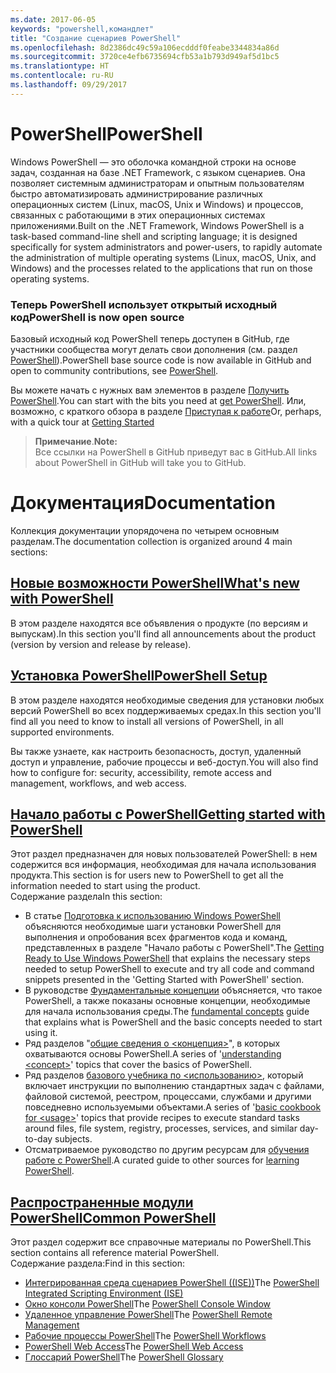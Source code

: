 ```yaml
---
ms.date: 2017-06-05
keywords: "powershell,командлет"
title: "Создание сценариев PowerShell"
ms.openlocfilehash: 8d2386dc49c59a106ecdddf0feabe3344834a86d
ms.sourcegitcommit: 3720ce4efb6735694cfb53a1b793d949af5d1bc5
ms.translationtype: HT
ms.contentlocale: ru-RU
ms.lasthandoff: 09/29/2017
---
```

# <a name="powershell"></a><span data-ttu-id="9b782-103">PowerShell</span><span class="sxs-lookup"><span data-stu-id="9b782-103">PowerShell</span></span>

<span data-ttu-id="9b782-104">Windows PowerShell — это оболочка командной строки на основе задач, созданная на базе .NET Framework, с языком сценариев. Она позволяет системным администраторам и опытным пользователям быстро автоматизировать администрирование различных операционных систем (Linux, macOS, Unix и Windows) и процессов, связанных с работающими в этих операционных системах приложениями.</span><span class="sxs-lookup"><span data-stu-id="9b782-104">Built on the .NET Framework, Windows PowerShell is a task-based command-line shell and scripting language; it is designed specifically for system administrators and power-users, to rapidly automate the administration of multiple operating systems (Linux, macOS, Unix, and Windows) and the processes related to the applications that run on those operating systems.</span></span>

### <a name="powershell-is-now-open-source"></a><span data-ttu-id="9b782-105">Теперь PowerShell использует открытый исходный код</span><span class="sxs-lookup"><span data-stu-id="9b782-105">PowerShell is now open source</span></span>

<span data-ttu-id="9b782-106">Базовый исходный код PowerShell теперь доступен в GitHub, где участники сообщества могут делать свои дополнения (см. раздел [PowerShell](https://github.com/powershell/powershell)).</span><span class="sxs-lookup"><span data-stu-id="9b782-106">PowerShell base source code is now available in GitHub and open to community contributions, see [PowerShell](https://github.com/powershell/powershell).</span></span>

<span data-ttu-id="9b782-107">Вы можете начать с нужных вам элементов в разделе [Получить PowerShell](https://github.com/PowerShell/PowerShell#get-powershell).</span><span class="sxs-lookup"><span data-stu-id="9b782-107">You can start with the bits you need at [get PowerShell](https://github.com/PowerShell/PowerShell#get-powershell).</span></span>
<span data-ttu-id="9b782-108">Или, возможно, с краткого обзора в разделе [Приступая к работе](https://github.com/PowerShell/PowerShell/blob/master/docs/learning-powershell)</span><span class="sxs-lookup"><span data-stu-id="9b782-108">Or, perhaps, with a quick tour at [Getting Started](https://github.com/PowerShell/PowerShell/blob/master/docs/learning-powershell)</span></span>

> <span data-ttu-id="9b782-109">**Примечание**.</span><span class="sxs-lookup"><span data-stu-id="9b782-109">**Note:**</span></span>  
> <span data-ttu-id="9b782-110">Все ссылки на PowerShell в GitHub приведут вас в GitHub.</span><span class="sxs-lookup"><span data-stu-id="9b782-110">All links about PowerShell in GitHub will take you to GitHub.</span></span>

# <a name="documentation"></a><span data-ttu-id="9b782-111">Документация</span><span class="sxs-lookup"><span data-stu-id="9b782-111">Documentation</span></span>

<span data-ttu-id="9b782-112">Коллекция документации упорядочена по четырем основным разделам.</span><span class="sxs-lookup"><span data-stu-id="9b782-112">The documentation collection is organized around 4 main sections:</span></span>

## <a name="whats-new-with-powershellwhats-newwhat-s-new-with-powershellmd"></a>[<span data-ttu-id="9b782-113">Новые возможности PowerShell</span><span class="sxs-lookup"><span data-stu-id="9b782-113">What's new with PowerShell</span></span>](whats-new/What-s-New-With-PowerShell.md)
<span data-ttu-id="9b782-114">В этом разделе находятся все объявления о продукте (по версиям и выпускам).</span><span class="sxs-lookup"><span data-stu-id="9b782-114">In this section you'll find all announcements about the product (version by version and release by release).</span></span>

## <a name="powershell-setupsetupsetup-referencemd"></a>[<span data-ttu-id="9b782-115">Установка PowerShell</span><span class="sxs-lookup"><span data-stu-id="9b782-115">PowerShell Setup</span></span>](setup/setup-reference.md)
<span data-ttu-id="9b782-116">В этом разделе находятся необходимые сведения для установки любых версий PowerShell во всех поддерживаемых средах.</span><span class="sxs-lookup"><span data-stu-id="9b782-116">In this section you'll find all you need to know to install all versions of PowerShell, in all supported environments.</span></span>  

<span data-ttu-id="9b782-117">Вы также узнаете, как настроить безопасность, доступ, удаленный доступ и управление, рабочие процессы и веб-доступ.</span><span class="sxs-lookup"><span data-stu-id="9b782-117">You will also find how to configure for: security, accessibility, remote access and management, workflows, and web access.</span></span>

## <a name="getting-started-with-powershellgetting-startedgetting-started-with-windows-powershellmd"></a>[<span data-ttu-id="9b782-118">Начало работы с PowerShell</span><span class="sxs-lookup"><span data-stu-id="9b782-118">Getting started with PowerShell</span></span>](getting-started/Getting-Started-with-Windows-PowerShell.md)
<span data-ttu-id="9b782-119">Этот раздел предназначен для новых пользователей PowerShell: в нем содержится вся информация, необходимая для начала использования продукта.</span><span class="sxs-lookup"><span data-stu-id="9b782-119">This section is for users new to PowerShell to get all the information needed to start using the product.</span></span>  
<span data-ttu-id="9b782-120">Содержание раздела</span><span class="sxs-lookup"><span data-stu-id="9b782-120">In this section:</span></span>
- <span data-ttu-id="9b782-121">В статье [Подготовка к использованию Windows PowerShell](getting-started/Getting-Ready-to-Use-Windows-PowerShell.md) объясняются необходимые шаги установки PowerShell для выполнения и опробования всех фрагментов кода и команд, представленных в разделе "Начало работы с PowerShell".</span><span class="sxs-lookup"><span data-stu-id="9b782-121">The [Getting Ready to Use Windows PowerShell](getting-started/Getting-Ready-to-Use-Windows-PowerShell.md) that explains the necessary steps needed to setup PowerShell to execute and try all code and command snippets presented in the 'Getting Started with PowerShell' section.</span></span>
- <span data-ttu-id="9b782-122">В руководстве [Фундаментальные концепции](getting-started/fundamental-concepts.md) объясняется, что такое PowerShell, а также показаны основные концепции, необходимые для начала использования среды.</span><span class="sxs-lookup"><span data-stu-id="9b782-122">The [fundamental concepts](getting-started/fundamental-concepts.md) guide that explains what is PowerShell and the basic concepts needed to start using it.</span></span>
- <span data-ttu-id="9b782-123">Ряд разделов "[общие сведения о &lt;концепция&gt;](getting-started/understanding-concepts-reference.md)", в которых охватываются основы PowerShell.</span><span class="sxs-lookup"><span data-stu-id="9b782-123">A series of '[understanding &lt;concept&gt;](getting-started/understanding-concepts-reference.md)' topics that cover the basics of PowerShell.</span></span>
- <span data-ttu-id="9b782-124">Ряд разделов [базового учебника по &lt;использованию&gt;](getting-started/cookbooks/basic-cookbooks-reference.md), который включает инструкции по выполнению стандартных задач с файлами, файловой системой, реестром, процессами, службами и другими повседневно используемыми объектами.</span><span class="sxs-lookup"><span data-stu-id="9b782-124">A series of '[basic cookbook for &lt;usage&gt;](getting-started/cookbooks/basic-cookbooks-reference.md)' topics that provide recipes to execute standard tasks around files, file system, registry, processes, services, and similar day-to-day subjects.</span></span>
- <span data-ttu-id="9b782-125">Отсматриваемое руководство по другим ресурсам для [обучения работе с PowerShell](getting-started/more-powershell-learning.md).</span><span class="sxs-lookup"><span data-stu-id="9b782-125">A curated guide to other sources for [learning PowerShell](getting-started/more-powershell-learning.md).</span></span>

## <a name="common-powershellcore-powershellcore-powershellmd"></a>[<span data-ttu-id="9b782-126">Распространенные модули PowerShell</span><span class="sxs-lookup"><span data-stu-id="9b782-126">Common PowerShell</span></span>](core-powershell/core-powershell.md)
<span data-ttu-id="9b782-127">Этот раздел содержит все справочные материалы по PowerShell.</span><span class="sxs-lookup"><span data-stu-id="9b782-127">This section contains all reference material PowerShell.</span></span>  
<span data-ttu-id="9b782-128">Содержание раздела:</span><span class="sxs-lookup"><span data-stu-id="9b782-128">Find in this section:</span></span>
- <span data-ttu-id="9b782-129">[Интегрированная среда сценариев PowerShell \((ISE)\)](core-powershell/ise-guide.md)</span><span class="sxs-lookup"><span data-stu-id="9b782-129">The [PowerShell Integrated Scripting Environment \(ISE\)](core-powershell/ise-guide.md)</span></span>
- <span data-ttu-id="9b782-130">[Окно консоли PowerShell](core-powershell/console-guide.md)</span><span class="sxs-lookup"><span data-stu-id="9b782-130">The [PowerShell Console Window](core-powershell/console-guide.md)</span></span>
- <span data-ttu-id="9b782-131">[Удаленное управление PowerShell](core-powershell/Running-Remote-Commands.md)</span><span class="sxs-lookup"><span data-stu-id="9b782-131">The [PowerShell Remote Management](core-powershell/Running-Remote-Commands.md)</span></span>
- <span data-ttu-id="9b782-132">[Рабочие процессы PowerShell](core-powershell/workflows-guide.md)</span><span class="sxs-lookup"><span data-stu-id="9b782-132">The [PowerShell Workflows](core-powershell/workflows-guide.md)</span></span>
- <span data-ttu-id="9b782-133">[PowerShell Web Access](core-powershell/web-access.md)</span><span class="sxs-lookup"><span data-stu-id="9b782-133">The [PowerShell Web Access](core-powershell/web-access.md)</span></span>
- <span data-ttu-id="9b782-134">[Глоссарий PowerShell](Windows-PowerShell-Glossary.md)</span><span class="sxs-lookup"><span data-stu-id="9b782-134">The [PowerShell Glossary](Windows-PowerShell-Glossary.md)</span></span>


